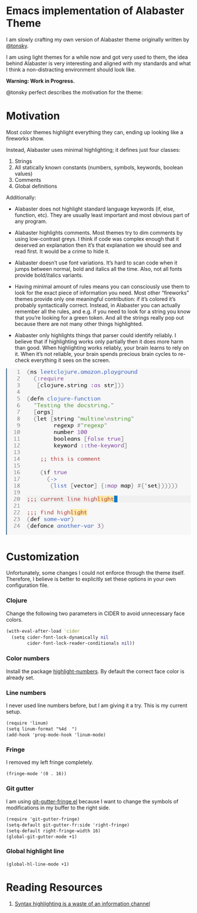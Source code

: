 # Emacs implementation of Alabaster Theme

I am slowly crafting my own version of Alabaster theme originally written by
[@tonsky](https://github.com/tonsky/vscode-theme-alabaster).

I am using light themes for a while now and got very used to them, the idea behind Alabaster is very
interesting and aligned with my standards and what I think a non-distracting environment should look
like.


**Warning: Work in Progress.**


@tonsky perfect describes the motivation for the theme:


# Motivation


Most color themes highlight everything they can, ending up looking like a fireworks show.

Instead, Alabaster uses minimal highlighting; it defines just four classes:

1. Strings
2. All statically known constants (numbers, symbols, keywords, boolean values)
3. Comments
4. Global definitions

Additionally:

- Alabaster does not highlight standard language keywords (if, else, function, etc). They are
  usually least important and most obvious part of any program.

- Alabaster highlights comments. Most themes try to dim comments by using low-contrast greys. I
  think if code was complex enough that it deserved an explanation then it’s that explanation we
  should see and read first. It would be a crime to hide it.

- Alabaster doesn’t use font variations. It’s hard to scan code when it jumps between normal, bold
  and italics all the time. Also, not all fonts provide bold/italics variants.

- Having minimal amount of rules means you can consciously use them to look for the exact piece of
  information you need. Most other “fireworks” themes provide only one meaningful contribution: if
  it’s colored it’s probably syntactically correct. Instead, in Alabaster you can actually remember
  all the rules, and e.g. if you need to look for a string you know that you’re looking for a green
  token. And all the strings really pop out because there are not many other things highlighted.

- Alabaster only highlights things that parser could identify reliably. I believe that if
  highlighting works only partially then it does more harm than good. When highlighting works
  reliably, your brain learns to rely on it. When it’s not reliable, your brain spends precious
  brain cycles to re-check everything it sees on the screen.

<p align="center">
  <img src="https://raw.githubusercontent.com/wandersoncferreira/alabaster-theme/master/screenshot.png">
</p>

# Customization

Unfortunately, some changes I could not enforce through the theme itself. Therefore, I believe is
better to explicitly set these options in your own configuration file.

### Clojure

Change the following two parameters in CIDER to avoid unnecessary face colors.

```clj
(with-eval-after-load 'cider
  (setq cider-font-lock-dynamically nil
        cider-font-lock-reader-conditionals nil))
```

### Color numbers

Install the package [highlight-numbers](https://github.com/Fanael/highlight-numbers). By default the
correct face color is already set.


### Line numbers

I never used line numbers before, but I am giving it a try. This is my current setup.

```elisp
(require 'linum)
(setq linum-format "%4d  ")
(add-hook 'prog-mode-hook 'linum-mode)
```

### Fringe

I removed my left fringe completely.

```elisp
(fringe-mode '(0 . 16))
```

### Git gutter

I am using [git-gutter-fringe.el](https://github.com/emacsorphanage/git-gutter-fringe) because I
want to change the symbols of modifications in my buffer to the right side.

```elisp
(require 'git-gutter-fringe)
(setq-default git-gutter-fr:side 'right-fringe)
(setq-default right-fringe-width 16)
(global-git-gutter-mode +1)
```

### Global highlight line

```elisp
(global-hl-line-mode +1)
```

# Reading Resources

1. [Syntax highlighting is a waste of an information channel](https://buttondown.email/hillelwayne/archive/syntax-highlighting-is-a-waste-of-an-information/)
